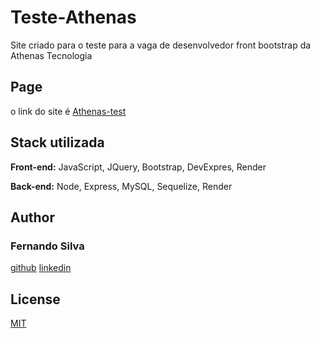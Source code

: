 # Teste-Athenas

Site criado para o teste para a vaga de desenvolvedor front bootstrap da Athenas Tecnologia

## Page

o link do site é
[Athenas-test](https://teste-athenas-front.onrender.com/)

## Stack utilizada

**Front-end:** JavaScript, JQuery, Bootstrap, DevExpres, Render

**Back-end:** Node, Express, MySQL, Sequelize, Render

## Author

### Fernando Silva

[github](https://www.github.com/fernandosmo)
[linkedin](https://www.github.com/fernandosmo)

## License

[MIT](https://choosealicense.com/licenses/mit/)
